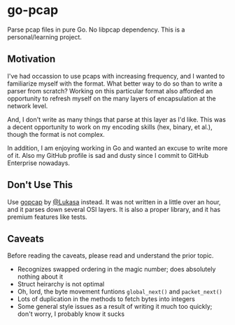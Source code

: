 # go-pcap

Parse pcap files in pure Go. No libpcap dependency. This is a personal/learning project.

## Motivation

I've had occassion to use pcaps with increasing frequency, and I wanted to familiarize myself with the format. What better way to do so than to write a parser from scratch? Working on this particular format also afforded an opportunity to refresh myself on the many layers of encapsulation at the network level.

And, I don't write as many things that parse at this layer as I'd like. This was a decent opportunity to work on my encoding skills (hex, binary, et al.), though the format is not complex.

In addition, I am enjoying working in Go and wanted an excuse to write more of it. Also my GitHub profile is sad and dusty since I commit to GitHub Enterprise nowadays.

## Don't Use This

Use [gopcap](https://github.com/Lukasa/gopcap) by [@Lukasa](https://github.com/Lukasa) instead. It was not written in a little over an hour, and it parses down several OSI layers. It is also a proper library, and it has premium features like tests.

## Caveats

Before reading the caveats, please read and understand the prior topic.

- Recognizes swapped ordering in the magic number; does absolutely nothing about it
- Struct heirarchy is not optimal
- Oh, lord, the byte movement funtions `global_next()` and `packet_next()`
- Lots of duplication in the methods to fetch bytes into integers
- Some general style issues as a result of writing it much too quickly; don't worry, I probably know it sucks
